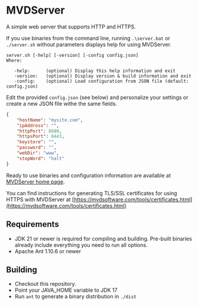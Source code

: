 # MVDServer

A simple web server that supports HTTP and HTTPS.

If you use binaries from the command line, running `.\server.bat` or `./server.sh` without parameters displays help for using MVDServer.

```text
server.sh [-help] [-version] [-config config.json]
Where:

   -help:      (optional) Display this help information and exit
   -version:   (optional) Display version & build information and exit
   -config:    (optional) Load configuration from JSON file (default: config.json)
```

Edit the provided `config.json` (see below) and personalize your settings or create a new JSON file withe the same fields.

```JSON
{
    "hostName": "mysite.com",
    "ipAddress": "",
    "httpPort": 8080,
    "httpsPort": 8443,
    "keystore": "",
    "password": "",
    "webDir": "www",
    "stopWord": "halt"
}
```

Ready to use binaries and configuration information are available at [MVDServer home page](https://www.mvdsoftware.com/tools/mvdserver.html).

You can find instructions for generating TLS/SSL certificates for using HTTPS with MVDServer at [https://mvdsoftware.com/tools/certificates.html](https://mvdsoftware.com/tools/certificates.html)

## Requirements

- JDK 21 or newer is required for compiling and building. Pre-built binaries already include everything you need to run all options.
- Apache Ant 1.10.6 or newer

## Building

- Checkout this repository.
- Point your JAVA_HOME variable to JDK 17
- Run `ant` to generate a binary distribution in `./dist`
